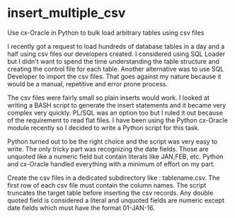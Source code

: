 # insert_multiple_csv
Use cx-Oracle in Python to bulk load arbitrary tables using csv files

I recently got a request to load hundreds of database tables in a day and a half using csv files our developers created. I considered using SQL Loader but I didn't want to spend the time understanding the table structure and creating the control file for each table. Another alternative was to use SQL Developer to import the csv files. That goes against my nature because it would be a manual, repetitive and error prone process.

The csv files were fairly small so plain inserts would work. I looked at writing a BASH script to generate the insert statements and it became very complex very quickly. PL/SQL was an option too but I ruled it out because of the requirement to read flat files. I have been using the Python cx-Oracle module recently so I decided to write a Python script for this task. 

Python turned out to be the right choice and the script was very easy to write. The only tricky part was recognizing the date fields. Those are unquoted like a numeric field but contain literals like JAN,FEB, etc. Python and cx-Oracle handled everything with a minimum of effort on my part.

Create the csv files in a dedicated subdirectory like : tablename.csv. The first row of each csv file must contain the column names. The script truncates the target table before inserting the csv records. Any double quoted field is considered a literal and unquoted fields are numeric except date fields which must have the format 01-JAN-16.
